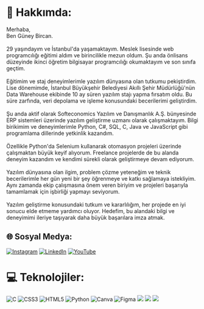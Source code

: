 # 💫 Hakkımda:
Merhaba, <br>Ben Güney Bircan.<br><br>29 yaşındayım ve İstanbul'da yaşamaktayım. Meslek lisesinde web programcılığı eğitimi aldım ve birincilikle mezun oldum. Şu anda önlisans düzeyinde ikinci öğretim bilgisayar programcılığı okumaktayım ve son sınıfa geçtim.<br><br>Eğitimim ve staj deneyimlerimle yazılım dünyasına olan tutkumu pekiştirdim. Lise dönemimde, İstanbul Büyükşehir Belediyesi Akıllı Şehir Müdürlüğü'nün Data Warehouse ekibinde 10 ay süren yazılım stajı yapma fırsatım oldu. Bu süre zarfında, veri depolama ve işleme konusundaki becerilerimi geliştirdim.<br><br>Şu anda aktif olarak Softeconomics Yazılım ve Danışmanlık A.Ş. bünyesinde ERP sistemleri üzerinde yazılım geliştirme uzmanı olarak çalışmaktayım. Bilgi birikimim ve deneyimlerimle Python, C#, SQL, C, Java ve JavaScript gibi programlama dillerinde yetkinlik kazandım.<br><br>Özellikle Python'da Selenium kullanarak otomasyon projeleri üzerinde çalışmaktan büyük keyif alıyorum. Freelance projelerde de bu alanda deneyim kazandım ve kendimi sürekli olarak geliştirmeye devam ediyorum.<br><br>Yazılım dünyasına olan ilgim, problem çözme yeteneğim ve teknik becerilerimle her gün yeni bir şey öğrenmeye ve katkı sağlamaya istekliyim. Aynı zamanda ekip çalışmasına önem veren biriyim ve projeleri başarıyla tamamlamak için işbirliği yapmayı seviyorum.<br><br>Yazılım geliştirme konusundaki tutkum ve kararlılığım, her projede en iyi sonucu elde etmeme yardımcı oluyor. Hedefim, bu alandaki bilgi ve deneyimimi ileriye taşıyarak daha büyük başarılara imza atmak.<br>

## 🌐 Sosyal Medya:
[![Instagram](https://img.shields.io/badge/Instagram-%23E4405F.svg?logo=Instagram&logoColor=white)](https://instagram.com/guneyybircann) [![LinkedIn](https://img.shields.io/badge/LinkedIn-%230077B5.svg?logo=linkedin&logoColor=white)](https://linkedin.com/in/guney-bircan) [![YouTube](https://img.shields.io/badge/YouTube-%23FF0000.svg?logo=YouTube&logoColor=white)](https://youtube.com/@guneybircan) 

# 💻 Teknolojiler:
![C](https://img.shields.io/badge/c-%2300599C.svg?style=for-the-badge&logo=c&logoColor=white) ![CSS3](https://img.shields.io/badge/css3-%231572B6.svg?style=for-the-badge&logo=css3&logoColor=white) ![HTML5](https://img.shields.io/badge/html5-%23E34F26.svg?style=for-the-badge&logo=html5&logoColor=white) ![Python](https://img.shields.io/badge/python-3670A0?style=for-the-badge&logo=python&logoColor=ffdd54) ![Canva](https://img.shields.io/badge/Canva-%2300C4CC.svg?style=for-the-badge&logo=Canva&logoColor=white) 	![Figma](https://img.shields.io/badge/figma-%23F24E1E.svg?style=for-the-badge&logo=figma&logoColor=white)
![](https://img.shields.io/badge/C%23-239120?style=for-the-badge&logo=c-sharp&logoColor=white) ![](https://img.shields.io/badge/.NET-5C2D91?style=for-the-badge&logo=.net&logoColor=white)
![](https://img.shields.io/badge/JavaScript-323330?style=for-the-badge&logo=javascript&logoColor=F7DF1E) 

